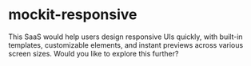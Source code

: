# mockit-responsive
This SaaS would help users design responsive UIs quickly, with built-in templates, customizable elements, and instant previews across various screen sizes. Would you like to explore this further?
